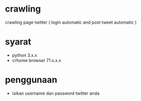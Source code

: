 # crawling
crawling page twitter ( login automatic and post tweet automatic )

# syarat
- python 3.x.x
- crhome browser 71.x.x.x

# penggunaan
- isikan username dan password twitter anda

